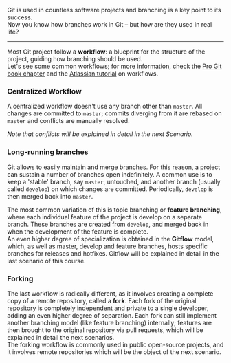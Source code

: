 Git is used in countless software projects and branching is a key point to its success.  
Now you know how branches work in Git – but how are they used in real life?

---

Most Git project follow a **workflow**: a blueprint for the structure of the project, guiding how branching should be used.  
Let's see some common workflows; for more information, check the [Pro Git book chapter][1] and the [Atlassian tutorial][2] on workflows.

### Centralized Workflow

A centralized workflow doesn't use any branch other than `master`. All changes are committed to `master`; commits diverging from it are rebased on `master` and conflicts are manually resolved.

*Note that conflicts will be explained in detail in the next Scenario.*

### Long-running branches

Git allows to easily maintain and merge branches. For this reason, a project can sustain a number of branches open indefinitely. A common use is to keep a 'stable' branch, say `master`, untouched, and another branch (usually called `develop`) on which changes are committed. Periodically, `develop` is then merged back into `master`.  

The most common variation of this is topic branching or **feature branching**, where each individual feature of the project is develop on a separate branch. These branches are created from `develop`, and merged back in when the development of the feature is complete.  
An even higher degree of specialization is obtained in the **Gitflow** model, which, as well as master, develop and feature branches, hosts specific branches for releases and hotfixes. Gitflow will be explained in detail in the last scenario of this course.


### Forking

The last workflow is radically different, as it involves creating a complete copy of a remote repository, called a **fork**. Each fork of the original repository is completely independent and private to a single developer, adding an even higher degree of separation. Each fork can still implement another branching model (like feature branching) internally; features are then brought to the original repository via pull requests, which will be explained in detail the next scenarios.  
The forking workflow is commonly used in public open-source projects, and it involves remote repositories which will be the object of the next scenario.

[1]: https://git-scm.com/book/en/v2/Git-Branching-Branching-Workflows
[2]: https://www.atlassian.com/git/tutorials/comparing-workflows
